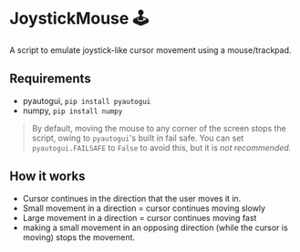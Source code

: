 # JoystickMouse 🕹️
A script to emulate joystick-like cursor movement using a mouse/trackpad.

## Requirements
* pyautogui, `pip install pyautogui`
* numpy, `pip install numpy`

> By default, moving the mouse to any corner of the screen stops the script, owing to `pyautogui`'s built in fail safe. You can set  `pyautogui.FAILSAFE` to `False` to avoid this, but it is *not recommended.*

## How it works
* Cursor continues in the direction that the user moves it in.
* Small movement in a direction = cursor continues moving slowly
* Large movement in a direction = cursor continues moving fast
* making a small movement in an opposing direction (while the cursor is moving) stops the movement.
